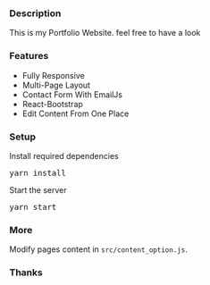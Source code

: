 ### Description

This is my Portfolio Website. feel free to have a look

### Features

- Fully Responsive
- Multi-Page Layout
- Contact Form With EmailJs
- React-Bootstrap
- Edit Content From One Place

### Setup

Install required dependencies

<pre>yarn install</pre>

Start the server

<pre>yarn start</pre>

### More

Modify pages content in `src/content_option.js`.

### Thanks
